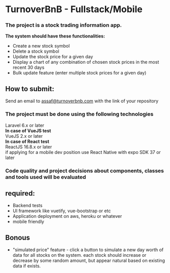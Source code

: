 # TurnoverBnB - Fullstack/Mobile
### The project is a stock trading information app.

<b>The system should have these functionalities:</b>

* Create a new stock symbol
* Delete a stock symbol
* Update the stock price for a given day
* Display a chart of any combination of chosen stock prices in the most recent 30 days 
* Bulk update feature (enter multiple stock prices for a given day)


## How to submit:
Send an email to assaf@turnoverbnb.com with the link of your repository


### The project must be done using the following technologies

<p>Laravel 6.x or later </br>
<b>In case of VueJS test</b></br>
VueJS 2.x or later</br>
<b>In case of React test</b></br>
ReactJS 16.8.x or later</br>
if applying for a mobile dev position use 
React Native with expo SDK 37 or later</br>
</p>

### Code quality and project decisions about components, classes and tools used will be evaluated

## required:

* Backend tests
* UI framework like vuetify, vue-bootstrap or etc
* Application deployment on aws, heroku or whatever
* mobile friendly

## Bonous
* "simulated price" feature - click a button to simulate a new day worth of data for all stocks on the system. each stock should increase or decrease by some random amount, but appear natural based on existing data if exists.

